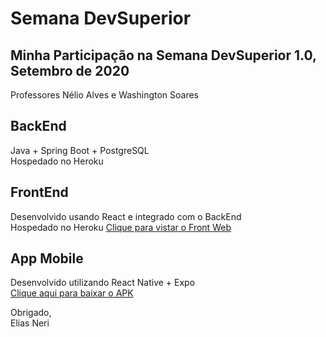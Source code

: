 # Semana DevSuperior

## Minha Participação na Semana DevSuperior 1.0, Setembro de 2020
Professores Nélio Alves e Washington Soares


## BackEnd
Java + Spring Boot + PostgreSQL 
<br>Hospedado no Heroku

## FrontEnd
Desenvolvido usando React e integrado com o BackEnd
<br>
Hospedado no Heroku <a href="https://sds1-eliasneri.netlify.app"/>Clique para vistar o Front Web</a>

## App Mobile
Desenvolvido utilizando React Native + Expo
<br><a href="https://drive.google.com/file/d/1LJjFf0GN5tv1fN5V9a_7YqxRuwwzKxG8/view?usp=sharing">Clique aqui para baixar o APK</a>

<p>
<p>
<p>

Obrigado,
<br>Elias Neri
